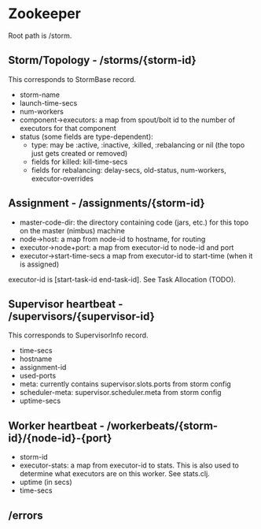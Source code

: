 Zookeeper
==
Root path is /storm.

Storm/Topology - /storms/{storm-id}
--
This corresponds to StormBase record.
+ storm-name
+ launch-time-secs
+ num-workers
+ component->executors: a map from spout/bolt id to the number of executors for that component
+ status (some fields are type-dependent):
  * type: may be :active, :inactive, :killed, :rebalancing or nil (the topo just gets created or
          removed)
  * fields for killed: kill-time-secs
  * fields for rebalancing: delay-secs, old-status, num-workers, executor-overrides

Assignment - /assignments/{storm-id}
--
+ master-code-dir: the directory containing code (jars, etc.) for this topo on the
                   master (nimbus) machine
+ node->host: a map from node-id to hostname, for routing
+ executor->node+port: a map from executor-id to node-id and port
+ executor->start-time-secs a map from executor-id to start-time (when it is assigned)

executor-id is [start-task-id end-task-id]. See Task Allocation (TODO).

Supervisor heartbeat - /supervisors/{supervisor-id}
--
This corresponds to SupervisorInfo record.
+ time-secs
+ hostname
+ assignment-id
+ used-ports
+ meta: currently contains supervisor.slots.ports from storm config
+ scheduler-meta: supervisor.scheduler.meta from storm config
+ uptime-secs

Worker heartbeat - /workerbeats/{storm-id}/{node-id}-{port}
--
+ storm-id
+ executor-stats: a map from executor-id to stats. This is also used to determine what executors
  are on this worker. See stats.clj.
+ uptime (in secs)
+ time-secs


/errors
--
